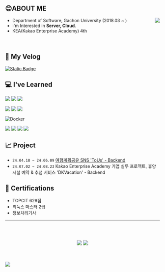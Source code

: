 
## 😊ABOUT ME

  <a href="https://solved.ac/profile/jsy4407">
    <img align="right" src="http://mazassumnida.wtf/api/v2/generate_badge?boj=jsy4407">
  </a>  
  
- Department of Software, Gachon University (2018.03 ~ )
- I'm Interested in **Server, Cloud**.
- KEA(Kakao Enterprise Academy) 4th
  <br/>
  <br/>
  <br/>

##  📜 My Velog
 <a href="https://velog.io/@jys201811/posts">
      <img alt="Static Badge" src="https://img.shields.io/badge/YoonYn9915's velog-green%3Fstyle%3Dflat">
 </a>

## 💻 I've Learned
<p>
<img src="https://img.shields.io/badge/Python-DF9210?style=for-the-badge&logo=Python&logoColor=FFFFFF" >
<img src="https://img.shields.io/badge/Java-FF9900?style=for-the-badge&logo=Java&logoColor=FFFFFF" >
<img src="https://img.shields.io/badge/Spring Boot-6DB33F?style=for-the-badge&logo=SpringBoot&logoColor=FFFFFF" >
</p>

<p>
<img src="https://img.shields.io/badge/MySQL-4479A1?style=for-the-badge&logo=MySQL&logoColor=FFFFFF" >
<img src="https://img.shields.io/badge/Redis-DC382D?style=for-the-badge&logo=Redis&logoColor=FFFFFF" >
<img src="https://img.shields.io/badge/mongodb-47A248?style=for-the-badge&logo=mongodb&logoColor=FFFFFF">
</p>

![Docker](https://img.shields.io/badge/docker-%230db7ed.svg?style=for-the-badge&logo=docker&logoColor=white)

<p>
<img src="https://img.shields.io/badge/Jira-0052CC?style=for-the-badge&logo=jira&logoColor=white">
<img src="https://img.shields.io/badge/Confluence-172B4D?style=for-the-badge&logo=confluence&logoColor=white">
<img src="https://img.shields.io/badge/Git-000000?style=for-the-badge&logo=Git&logoColor=FFFFFF" >
<img src="https://img.shields.io/badge/Notion-5A222D?style=for-the-badge&logo=Notion&logoColor=11111" >
</p>

## 📈 Project
- `24.04.18 ~ 24.06.09`  <a href="https://github.com/24AWP-FAVICON">여행계획공유 SNS 'ToUs' - Backend</a>
- `24.07.02 ~ 24.08.23` Kakao Enterprise Academy 기업 실무 프로젝트, 휴양시설 예약 & 추첨 서비스 'DKVacation' - Backend

## 📝 Certifications
- TOPCIT 628점
- 리눅스 마스터 2급
- 정보처리기사
---

<br/>
<br/>
<br/>
<div align="center">
  <img src="https://github-readme-stats.vercel.app/api?username=YoonYn9915&show_icons=true&hide=contribs&theme=buefy&count_private=true&line_height=24"/>
  <img src="https://github-readme-stats.vercel.app/api/top-langs/?username=Mingguriguri&layout=compact&theme=buefy)](https://github.com/anuraghazra/github-readme-stats"/>
</div>

<br/>
<br/>
<br/>
<img src ="https://github-readme-activity-graph.vercel.app/graph?username=YoonYn9915&theme=rogue&bg_color=ffffff&color=765BD9&line=8973D9&point=2b3137&area=true&hide_border=true">




